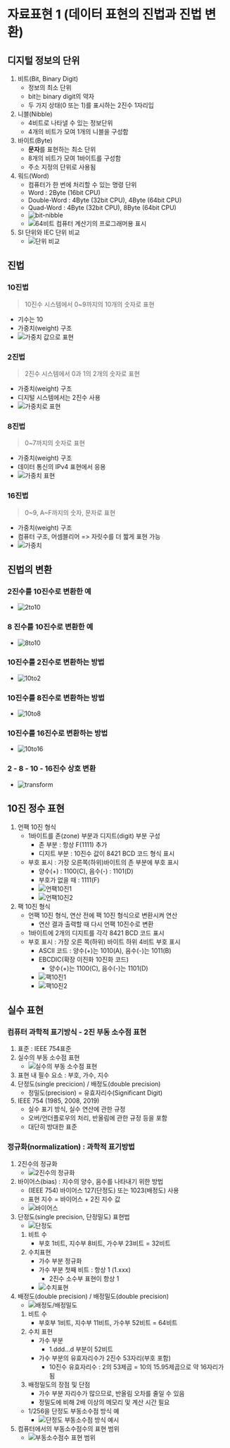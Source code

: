# 자료표현 1 (데이터 표현의 진법과 진법 변환)

## 디지털 정보의 단위

1. 비트(Bit, Binary Digit)
   - 정보의 최소 단위
   - bit는 binary digit의 약자
   - 두 가지 상태(0 또는 1)를 표시하는 2진수 1자리입
2. 니블(Nibble)
   - 4비트로 나타낼 수 있는 정보단위
   - 4개의 비트가 모여 1개의 니블을 구성함
3. 바이트(Byte)
   - **문자**를 표현하는 최소 단위
   - 8개의 비트가 모여 1바이트를 구성함
   - 주소 지정의 단위로 사용됨
4. 워드(Word)
   - 컴퓨터가 한 번에 처리할 수 있는 명령 단위
   - Word : 2Byte (16bit CPU)
   - Double-Word : 4Byte (32bit CPU), 4Byte (64bit CPU)
   - Quad-Word : 4Byte (32bit CPU), 8Byte (64bit CPU)
   - ![bit-nibble](image.png)
   - ![64비트 컴퓨터 계산기의 프로그래머용 표시](image-1.png)
5. SI 단위와 IEC 단위 비교
   - ![단위 비교](image-2.png)

## 진법

### 10진법

> 10진수 시스템에서 0~9까지의 10개의 숫자로 표현

- 기수는 10
- 가중치(weight) 구조
- ![가중치 값으로 표현](image-3.png)

### 2진법

> 2진수 시스템에서 0과 1의 2개의 숫자로 표현

- 가중치(weight) 구조
- 디지털 시스템에서는 2진수 사용
- ![가중치로 표현](image-4.png)

### 8진법

> 0~7까지의 숫자로 표현

- 가중치(weight) 구조
- 데이터 통신의 IPv4 표현에서 응용
- ![가중치 표현](image-5.png)

### 16진법

> 0~9, A~F까지의 숫자, 문자로 표현

- 가중치(weight) 구조
- 컴퓨터 구조, 어셈블리어 => 자릿수를 더 짧게 표현 가능
- ![가중치](image-6.png)

## 진법의 변환

### 2진수를 10진수로 변환한 예

- ![2to10](image-7.png)

### 8 진수를 10진수로 변환한 예

- ![8to10](image-8.png)

### 10진수를 2진수로 변환하는 방법

- ![10to2](image-9.png)

### 10진수를 8진수로 변환하는 방법

- ![10to8](image-10.png)

### 10진수를 16진수로 변환하는 방법

- ![10to16](image-11.png)

### 2 - 8 - 10 - 16진수 상호 변환

- ![transform](image-12.png)

## 10진 정수 표현

1. 언팩 10진 형식
   - 1바이트를 존(zone) 부분과 디지트(digit) 부분 구성
     - 존 부분 : 항상 F(1111) 추가
     - 디지트 부분 : 10진수 값이 8421 BCD 코드 형식 표시
   - 부호 표시 : 가장 오른쪽(하위)바이트의 존 부분에 부호 표시
     - 양수(+) : 1100(C), 음수(-) : 1101(D)
     - 부호가 없을 때 : 1111(F)
     - ![언팩10진1](image-13.png)
     - ![언팩10진2](image-14.png)
2. 팩 10진 형식
   - 언팩 10진 형식, 연산 전에 팩 10진 형식으로 변환시켜 연산
     - 연산 결과 출력할 때 다시 언팩 10진수로 변환
   - 1바이트에 2개의 디지트를 각각 8421 BCD 코드 표시
   - 부호 표시 : 가장 오른 쪽(하위) 바이트 하위 4비트 부호 표시
     - ASCII 코드 : 양수(+)는 1010(A), 음수(-)는 1011(B)
     - EBCDIC(확장 이진화 10진화 코드)
       - 양수(+)는 1100(C), 음수(-)는 1101(D)
     - ![팩10진1](image-15.png)
     - ![팩10진2](image-16.png)

## 실수 표현

### 컴퓨터 과학적 표기방식 - 2진 부동 소수점 표현

1. 표준 : IEEE 754표준
2. 실수의 부동 소수점 표현
   - ![실수의 부동 소수점 표현](image-17.png)
3. 표현 내 필수 요소 : 부호, 가수, 지수
4. 단정도(single precicion) / 배정도(double precision)
   - 정밀도(precision) = 유효자리수(Significant Digit)
5. IEEE 754 (1985, 2008, 2019)
   - 실수 표기 방식, 실수 연산에 관한 규정
   - 오버/언더플로우의 처리, 반올림에 관한 규정 등을 포함
   - 대단히 방대한 표준

### 정규화(normalization) : 과학적 표기방법

1. 2진수의 정규화
   - ![2진수의 정규화](image-18.png)
2. 바이어스(bias) : 지수의 양수, 음수를 나타내기 위한 방법
   - (IEEE 754) 바이어스 127(단정도) 또는 1023(배정도) 사용
   - 표현 지수 = 바이어스 + 2진 지수 값
   - ![바이어스](image-19.png)
3. 단정도(single precision, 단정밀도) 표현법
   - ![단정도](image-20.png)
   1. 비트 수
      - 부호 1비트, 지수부 8비트, 가수부 23비트 = 32비트
   2. 수치표현
      - 가수 부분 정규화
      - 가수 부분 첫째 비트 : 항상 1 (1.xxx)
        - 2진수 소수부 표현이 항상 1
      - ![수치표현](image-21.png)
4. 배정도(double precision) / 배정밀도(double precision)
   - ![배정도/배정밀도](image-22.png)
   1. 비트 수
      - 부호부 1비트, 지수부 11비트, 가수부 52비트 = 64비트
   2. 수치 표현
      - 가수 부분
        - 1.ddd...d 부분이 52비트
      - 가수 부분의 유효자리수가 2진수 53자리(부호 포함)
        - 10진수 유효자리수 : 2의 53제곱 = 10의 15.95제곱으로 약 16자리가 됨
   3. 배정밀도의 장점 및 단점
      - 가수 부분 자리수가 많으므로, 반올림 오차를 줄일 수 있음
      - 정밀도에 비해 2배 이상의 메모리 및 계산 시간 필요
   - 1/256을 단정도 부동소수점 방식 예
     - ![단정도 부동소수점 방식 예시](image-23.png)
5. 컴퓨터에서의 부동소수점수의 표현 범위
   - ![부동소수점수 표현 범위](image-24.png)

